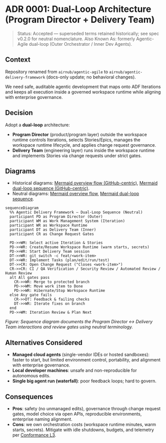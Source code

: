 # ADR 0001: Dual-Loop Architecture (Program Director + Delivery Team)

> Status: Accepted — superseded terms retained historically; see spec v0.2.0 for neutral nomenclature.
> Also Known As: formerly Agentic-Agile dual-loop (Outer Orchestrator / Inner Dev Agents).

## Context

Repository renamed from `airnub/agentic-agile` to `airnub/agentic-delivery-framework` (docs-only update; no behavioral changes).

We need safe, auditable agentic development that maps onto ADF Iterations and keeps all execution inside a governed workspace runtime while aligning with enterprise governance.

## Decision

Adopt a **dual-loop** architecture:

- **Program Director** (product/program layer) outside the workspace runtime controls Iterations, selects Stories/Epics, manages the workspace runtime lifecycle, and applies change request governance.
- **Delivery Team** (engineering layer) runs inside the workspace runtime and implements Stories via change requests under strict gates.

## Diagrams
- Historical diagrams: [Mermaid overview flow (GitHub-centric)](../diagrams/adf-overview-flow.mmd), [Mermaid dual-loop sequence (GitHub-centric)](../diagrams/adf-sequence.mmd).
- Neutral diagrams: [Mermaid overview flow](../diagrams/adf-overview-neutral.mmd), [Mermaid dual-loop sequence](../diagrams/adf-sequence-neutral.mmd).

```mermaid
sequenceDiagram
  %% Agentic Delivery Framework — Dual-Loop Sequence (Neutral)
  participant PD as Program Director (Outer)
  participant WM as Work Management System (Iteration)
  participant WR as Workspace Runtime
  participant DT as Delivery Team (Inner)
  participant CR as Change Request Gates

  PD->>WM: Select active Iteration & Stories
  PD->>WR: Create/Resume Workspace Runtime (warm starts, secrets)
  PD->>WR: Start Delivery Team session
  DT->>WR: git switch -c feat/<work-item>
  DT->>WR: Implement Tasks (plan/edit/run/test)
  DT->>CR: Open Change Request ("Closes <work-item>")
  CR->>CR: CI / QA Verification / Security Review / Automated Review / Human Review
  alt All gates pass
    CR->>WR: Merge to protected branch
    PD->>WM: Move work item to Done
    PD->>WR: Hibernate/Stop Workspace Runtime
  else Any gate fails
    CR->>DT: Feedback & failing checks
    DT->>WR: Iterate fixes on branch
  end
  PD->>WM: Iteration Review & Plan Next
```
_Figure: Sequence diagram documents the Program Director ↔ Delivery Team interactions and review gates using neutral terminology._

## Alternatives Considered

- **Managed cloud agents** (single-vendor IDEs or hosted sandboxes): faster to start, but limited environment control, portability, and alignment with enterprise governance.
- **Local developer machines**: unsafe and non-reproducible for autonomous edits.
- **Single big agent run (waterfall)**: poor feedback loops; hard to govern.

## Consequences

- **Pros**: safety (no unmanaged edits), governance through change request gates, model choice via open APIs, reproducible environments, enterprise naming alignment.
- **Cons**: we own orchestration costs (workspace runtime minutes, warm starts, secrets). Mitigate with idle shutdowns, budgets, and telemetry per [Conformance L3](../CONFORMANCE.md).

